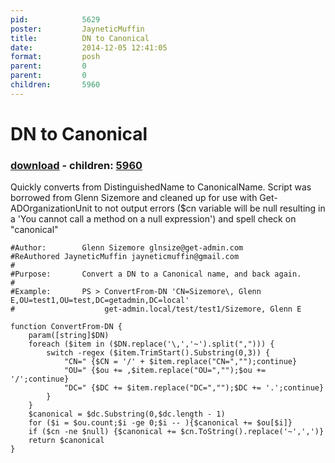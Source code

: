 ```yaml
---
pid:            5629
poster:         JayneticMuffin
title:          DN to Canonical
date:           2014-12-05 12:41:05
format:         posh
parent:         0
parent:         0
children:       5960
---
```


# DN to Canonical

### [download](5629.ps1) - children: [5960](5960.md)

Quickly converts from DistinguishedName to CanonicalName.  Script was borrowed from Glenn Sizemore and cleaned up for use with Get-ADOrganizationUnit to not output errors ($cn variable will be null resulting in a 'You cannot call a method on a null expression') and spell check on "canonical"

```posh
#Author:        Glenn Sizemore glnsize@get-admin.com
#ReAuthored	JayneticMuffin jayneticmuffin@gmail.com
#
#Purpose:       Convert a DN to a Canonical name, and back again.
#
#Example:       PS > ConvertFrom-DN 'CN=Sizemore\, Glenn E,OU=test1,OU=test,DC=getadmin,DC=local'
#                    get-admin.local/test/test1/Sizemore, Glenn E

function ConvertFrom-DN {
	param([string]$DN)
	foreach ($item in ($DN.replace('\,','~').split(","))) {
		switch -regex ($item.TrimStart().Substring(0,3)) {
			"CN=" {$CN = '/' + $item.replace("CN=","");continue}
			"OU=" {$ou += ,$item.replace("OU=","");$ou += '/';continue}
			"DC=" {$DC += $item.replace("DC=","");$DC += '.';continue}
		}
	} 
	$canonical = $dc.Substring(0,$dc.length - 1)
	for ($i = $ou.count;$i -ge 0;$i -- ){$canonical += $ou[$i]}
	if ($cn -ne $null) {$canonical += $cn.ToString().replace('~',',')}
	return $canonical
}

```

